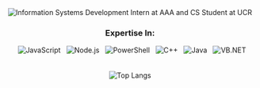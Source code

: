 <div align="center">
  <img src="https://img.shields.io/badge/Information Systems Development Intern @ AAA | CS Student @ UCR-87CEEB?style=for-the-badge" alt="Information Systems Development Intern at AAA and CS Student at UCR">
  <br>
  
  ### Expertise In:
  <img src="https://img.shields.io/badge/JavaScript-F7DF1E?logo=javascript&logoColor=black" alt="JavaScript">
  <img src="https://img.shields.io/badge/Node.js-339933?logo=nodedotjs&logoColor=white" alt="Node.js">
  <img src="https://img.shields.io/badge/PowerShell-5391FE" alt="PowerShell">
  <img src="https://img.shields.io/badge/C++-00599C?logo=cplusplus&logoColor=white" alt="C++">
  <img src="https://img.shields.io/badge/Java-007396?logo=openjdk&logoColor=white" alt="Java">
  <img src="https://img.shields.io/badge/VB.NET-5E215C?logo=dotnet&logoColor=white" alt="VB.NET">
  <br>
  <br>
  <br>
  <img src="https://github-readme-stats.vercel.app/api/top-langs/?username=dpxa&layout=compact&langs_count=5" alt="Top Langs">
</div>
